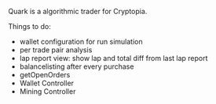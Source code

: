 Quark is a algorithmic trader for Cryptopia.

Things to do:

* wallet configuration for run simulation
* per trade pair analysis
* lap report view: show lap and total diff from last lap report
* balancelisting after every purchase
* getOpenOrders
* Wallet Controller
* Mining Controller